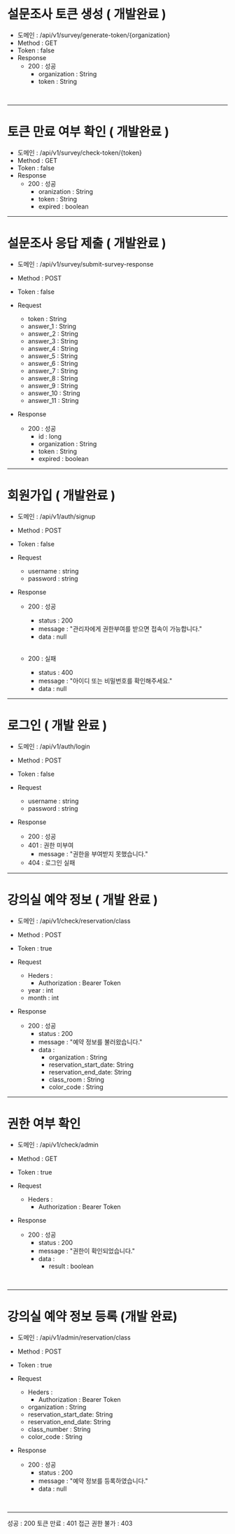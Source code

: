 # 설문조사 토큰 생성 ( 개발완료 )

- 도메인 : /api/v1/survey/generate-token/{organization}
- Method : GET
- Token : false
- Response
    - 200 : 성공
        - organization : String
        - token : String

<br>

---
# 토큰 만료 여부 확인 ( 개발완료 )

- 도메인 : /api/v1/survey/check-token/{token}
- Method : GET
- Token : false
- Response
    - 200 : 성공
        - oranization : String
        - token : String
        - expired : boolean


---
# 설문조사 응답 제출 ( 개발완료 )

- 도메인 : /api/v1/survey/submit-survey-response
- Method : POST
- Token : false
- Request
    - token : String
    - answer_1 : String
    - answer_2 : String
    - answer_3 : String
    - answer_4 : String
    - answer_5 : String
    - answer_6 : String
    - answer_7 : String
    - answer_8 : String
    - answer_9 : String
    - answer_10 : String
    - answer_11 : String


- Response
  - 200 : 성공
      - id : long
      - organization : String
      - token : String
      - expired : boolean

    

---

# 회원가입 ( 개발완료 )

- 도메인 : /api/v1/auth/signup
- Method : POST
- Token : false
- Request
    - username : string
    - password : string
  

- Response
  - 200 : 성공
      - status : 200
      - message : "관리자에게 권한부여를 받으면 접속이 가능합니다."
      - data : null
    
    <br>
  - 200 : 실패
      - status : 400
      - message : "아이디 또는 비밀번호를 확인해주세요."
      - data : null
---
# 로그인 ( 개발 완료 )
- 도메인 : /api/v1/auth/login
- Method : POST
- Token : false
- Request
    - username : string
    - password : string
  

- Response
  - 200 : 성공
  - 401 : 권한 미부여
    - message : "권한을 부여받지 못했습니다."
  - 404 : 로그인 실패
---

# 강의실 예약 정보 (  개발 완료 )
- 도메인 : /api/v1/check/reservation/class
- Method : POST
- Token : true
- Request
    - Heders : 
        - Authorization : Bearer Token
    - year : int
    - month : int
  

- Response
  - 200 : 성공
      - status : 200
      - message : "예약 정보를 불러왔습니다."
      - data : 
          - organization : String
          - reservation_start_date: String
          - reservation_end_date: String
          - class_room : String
          - color_code : String

---

# 권한 여부 확인
- 도메인 : /api/v1/check/admin
- Method : GET
- Token : true
- Request
    - Heders : 
        - Authorization : Bearer Token

- Response
  - 200 : 성공
      - status : 200
      - message : "권한이 확인되었습니다."
      - data : 
          - result : boolean

<br>

---


# 강의실 예약 정보 등록  (개발 완료)
- 도메인 : /api/v1/admin/reservation/class
- Method : POST
- Token : true
- Request
    - Heders : 
        - Authorization : Bearer Token
    - organization : String
    - reservation_start_date: String
    - reservation_end_date: String
    - class_number : String
    - color_code : String

- Response
    - 200 : 성공
        - status : 200
        - message : "예약 정보를 등록하였습니다."
        - data : null

<br>

---

성공 : 200
토큰 만료 : 401
접근 권한 불가 : 403